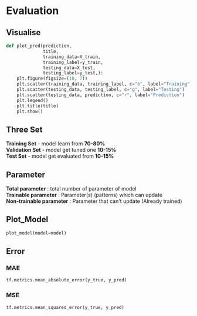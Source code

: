 # Evaluation

## Visualise
```python
def plot_pred(prediction,
              title,
              training_data=X_train,
              training_label=y_train,
              testing_data=X_test,
              testing_label=y_test,):
    plt.figure(figsize=(10, 7))
    plt.scatter(training_data, training_label, c="b", label="Training")
    plt.scatter(testing_data, testing_label, c="g", label="Testing")
    plt.scatter(testing_data, prediction, c="r", label="Prediction")
    plt.legend()
    plt.title(title)
    plt.show()
```

## Three Set
**Training Set** - model learn from **70-80%**<br>
**Validation Set** - model get tuned one **10-15%**<br>
**Test Set** - model get evaluated from **10-15%**<br>


## Parameter
**Total parameter** : total number of parameter of model<br>
**Trainable parameter** : Parameter(s) (patterns) which can update<br>
**Non-trainable parameter** : Parameter that can't update (Already trained)<br>

## Plot_Model
```python
plot_model(model=model)
```

## Error

### MAE
```python
tf.metrics.mean_absolute_error(y_true, y_pred)
```

### MSE
```python
tf.metrics.mean_squared_error(y_true, y_pred)
```